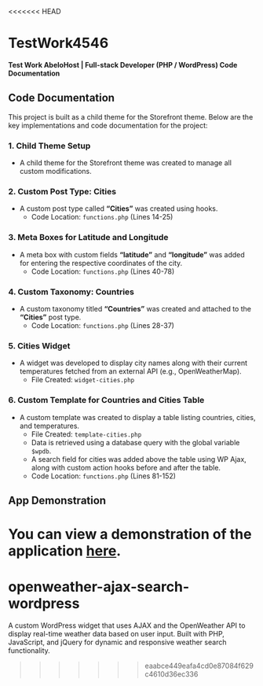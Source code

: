 <<<<<<< HEAD
# TestWork4546

**Test Work AbeloHost | Full-stack Developer (PHP / WordPress) Code Documentation**

## Code Documentation

This project is built as a child theme for the Storefront theme. Below are the key implementations and code documentation for the project:

### 1. Child Theme Setup

- A child theme for the Storefront theme was created to manage all custom modifications.

### 2. Custom Post Type: Cities

- A custom post type called **“Cities”** was created using hooks.
  - Code Location: `functions.php` (Lines 14-25)

### 3. Meta Boxes for Latitude and Longitude

- A meta box with custom fields **“latitude”** and **“longitude”** was added for entering the respective coordinates of the city.
  - Code Location: `functions.php` (Lines 40-78)

### 4. Custom Taxonomy: Countries

- A custom taxonomy titled **“Countries”** was created and attached to the **“Cities”** post type.
  - Code Location: `functions.php` (Lines 28-37)

### 5. Cities Widget

- A widget was developed to display city names along with their current temperatures fetched from an external API (e.g., OpenWeatherMap).
  - File Created: `widget-cities.php`

### 6. Custom Template for Countries and Cities Table

- A custom template was created to display a table listing countries, cities, and temperatures.
  - File Created: `template-cities.php`
  - Data is retrieved using a database query with the global variable `$wpdb`.
  - A search field for cities was added above the table using WP Ajax, along with custom action hooks before and after the table.
  - Code Location: `functions.php` (Lines 81-152)

## App Demonstration

You can view a demonstration of the application [here](https://www.loom.com/share/9807aa6dc1664c64bda83ae2725a89d7).
=======
# openweather-ajax-search-wordpress
A custom WordPress widget that uses AJAX and the OpenWeather API to display real-time weather data based on user input. Built with PHP, JavaScript, and jQuery for dynamic and responsive weather search functionality.
>>>>>>> eaabce449eafa4cd0e87084f629c4610d36ec336
